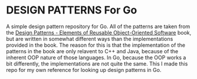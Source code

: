 # DESIGN PATTERNS For Go

A simple design pattern repository for Go. All of the patterns are taken from the
[Design Patterns - Elements of Reusable Object-Oriented Software](https://en.wikipedia.org/wiki/Design_Patterns)
book, but are written in somewhat different ways than the implementations provided
in the book. The reason for this is that the implementation of the patterns in the
book are only relavent to C++ and Java, because of the inherent OOP nature of those
languages. In Go, because the OOP works a bit differently, the implementations are
not quite the same. This I made this repo for my own reference for looking up
design patterns in Go.
